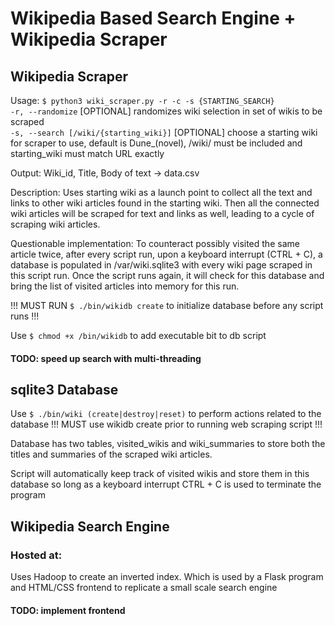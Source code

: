 # Wikipedia Based Search Engine + Wikipedia Scraper
## Wikipedia Scraper
Usage: `$ python3 wiki_scraper.py -r -c -s {STARTING_SEARCH}`  
    `-r, --randomize` [OPTIONAL] randomizes wiki selection in set of wikis to be scraped   
    `-s, --search [/wiki/{starting_wiki}]` [OPTIONAL] choose a starting wiki for scraper to use, default is Dune_(novel), /wiki/ must be included and starting_wiki must match URL exactly  

Output: Wiki_id, Title, Body of text -> data.csv  

Description: Uses starting wiki as a launch point to collect all the text and links to other wiki articles found in the starting wiki. Then all the connected wiki articles will be scraped for text and links as well, leading to a cycle of scraping wiki articles.

Questionable implementation: To counteract possibly visited the same article twice, after every script run, upon a keyboard interrupt (CTRL + C), a database is populated in /var/wiki.sqlite3 with every wiki page scraped in this script run. Once the script runs again, it will check for this database and bring the list of visited articles into memory for this run.  

!!! MUST RUN `$ ./bin/wikidb create` to initialize database before any script runs !!!  

Use `$ chmod +x /bin/wikidb` to add executable bit to db script  

#### TODO: speed up search with multi-threading

## sqlite3 Database  
  Use `$ ./bin/wiki (create|destroy|reset)` to perform actions related to the database
  !!! MUST use wikidb create prior to running web scraping script !!!  
    
Database has two tables, visited_wikis and wiki_summaries to store both the titles and 
summaries of the scraped wiki articles.  

Script will automatically keep track of visited wikis and store them in this database so long as a keyboard interrupt CTRL + C is used to terminate the program


## Wikipedia Search Engine
### Hosted at: 
Uses Hadoop to create an inverted index. Which is used by a Flask program and HTML/CSS frontend to replicate a small scale search engine
#### TODO: implement frontend
